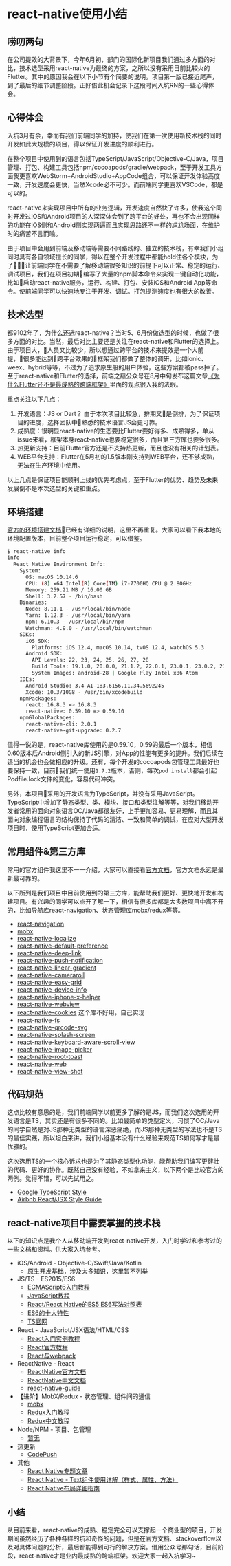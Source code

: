 # react-native使用小结

## 唠叨两句

在公司提效的大背景下，今年6月初，部门的国际化新项目我们通过多方面的对比，技术选型采用react-native为最终的方案，之所以没有采用目前比较火的Flutter。其中的原因我会在以下小节有个简要的说明。项目第一版已接近尾声，到了最后的细节调整阶段。正好借此机会记录下这段时间入坑RN的一些心得体会。

## 心得体会

入坑3月有余，幸而有我们前端同学的加持，使我们在第一次使用新技术栈的同时开发如此大规模的项目，得以保证开发进度的顺利进行。

在整个项目中使用到的语言包括TypeScript/JavaScript/Objective-C/Java，项目管理、打包、构建工具包括npm/cocoapods/gradle/webpack，至于开发工具方面我更喜欢WebStorm+AndroidStudio+AppCode组合，可以保证开发体验高度一致，开发速度会更快，当然Xcode必不可少。而前端同学更喜欢VSCode，都是可以的。

react-native来实现项目中所有的业务逻辑，开发速度自然快了许多，使我这个同时开发过iOS和Android项目的人深深体会到了跨平台的好处，再也不会出现同样的功能在iOS侧和Android侧实现两遍而且实现思路还不一样的尴尬场面，在维护时的痛苦不言而喻。

由于项目中会用到前端及移动端等需要不同路线的、独立的技术栈，有幸我们小组同时具有各自领域擅长的同学，得以在整个开发过程中都能hold住各个模块，为了让前端同学在不需要了解移动端很多知识的前提下可以正常、稳定的运行、调试项目，我们在项目初期编写了大量的npm脚本命令来实现一键自动化功能，比如启动react-native服务，运行、构建、打包、安装iOS和Android App等命令。使前端同学可以快速地专注于开发、调试。打包提测速度也有很大的改善。

## 技术选型

都9102年了，为什么还选react-native？当时5、6月份做选型的时候，也做了很多方面的对比。当然，最后对比主要还是关注在react-native和Flutter的选择上。由于项目大，人员又比较少，所以想通过跨平台的技术来提效是一个大前提，很多能达到跨平台效果的框架我们都做了整体的调研，比如ionic、weex、hybrid等等，不过为了追求原生般的用户体验，这些方案都被pass掉了。至于react-native和Flutter的选择，前端之巅公众号在8月中旬发布这篇文章[《为什么Flutter还不是最成熟的跨端框架》](https://mp.weixin.qq.com/s/DlzY6qxFC8UnmvnJJtMXTQ)里面的观点很入我的法眼。

重点关注以下几点：

1. 开发语言：JS or Dart？ 由于本次项目比较急，排期又是倒排，为了保证项目的进度，选择团队中熟悉的技术语言JS会更可靠。
2. 成熟度：很明显react-native的生态要比Flutter要好得多、成熟得多，单从issue来看，框架本身react-native也要稳定很多，而且第三方库也要多很多。
3. 热更新支持：目前Flutter官方还是不支持热更新，而且也没有相关的计划表。
4. WEB平台支持：Flutter在5月初的1.5版本刚支持到WEB平台，还不够成熟，无法在生产环境中使用。

以上几点是保证项目能顺利上线的优先考虑点，至于Flutter的优势、趋势及未来发展倒不是本次选型的关键和重点。

## 环境搭建

[官方的环境搭建文档](https://facebook.github.io/react-native/docs/getting-started)已经有详细的说明，这里不再重复。大家可以看下我本地的环境配置版本，目前整个项目运行稳定，可以借鉴。

```bash
$ react-native info
info 
  React Native Environment Info:
    System:
      OS: macOS 10.14.6
      CPU: (8) x64 Intel(R) Core(TM) i7-7700HQ CPU @ 2.80GHz
      Memory: 259.21 MB / 16.00 GB
      Shell: 3.2.57 - /bin/bash
    Binaries:
      Node: 8.11.1 - /usr/local/bin/node
      Yarn: 1.12.3 - /usr/local/bin/yarn
      npm: 6.10.3 - /usr/local/bin/npm
      Watchman: 4.9.0 - /usr/local/bin/watchman
    SDKs:
      iOS SDK:
        Platforms: iOS 12.4, macOS 10.14, tvOS 12.4, watchOS 5.3
      Android SDK:
        API Levels: 22, 23, 24, 25, 26, 27, 28
        Build Tools: 19.1.0, 20.0.0, 21.1.2, 22.0.1, 23.0.1, 23.0.2, 23.0.3, 24.0.0, 24.0.1, 24.0.2, 24.0.3, 25.0.0, 25.0.1, 25.0.2, 25.0.3, 26.0.0, 26.0.1, 26.0.2, 26.0.3, 27.0.0, 27.0.1, 27.0.2, 27.0.3, 28.0.0, 28.0.0, 28.0.2, 28.0.3
        System Images: android-28 | Google Play Intel x86 Atom
    IDEs:
      Android Studio: 3.4 AI-183.6156.11.34.5692245
      Xcode: 10.3/10G8 - /usr/bin/xcodebuild
    npmPackages:
      react: 16.8.3 => 16.8.3 
      react-native: 0.59.10 => 0.59.10 
    npmGlobalPackages:
      react-native-cli: 2.0.1
      react-native-git-upgrade: 0.2.7
```

值得一说的是，react-native库使用的是0.59.10，0.59的最后一个版本，相信0.60版本后Android侧引入的新JS引擎，对App的性能有更多的提升。我们后续在适当的机会也会做相应的升级。还有，每个开发的cocoapods包管理工具最好也要保持一致，目前我们统一使用`1.7.2`版本，否则，每次`pod install`都会引起Podfile.lock文件的变化，容易代码冲突。

另外，本项目采用的开发语言为TypeScript，并没有采用JavaScript。TypeScript中增加了静态类型、类、模块、接口和类型注解等等，对我们移动开发者常用的面向对象语言OC/Java都很友好，上手更加容易、更易理解，而且其面向对象编程语言的结构保持了代码的清洁、一致和简单的调试，在应对大型开发项目时，使用TypeScript更加合适。

## 常用组件&第三方库

常用的官方组件我这里不一一介绍，大家可以直接看[官方文档](https://facebook.github.io/react-native/docs/activityindicator)，官方文档永远是最新最可靠的。

以下所列是我们项目中目前使用到的第三方库，能帮助我们更好、更快地开发和构建项目。有兴趣的同学可以点开了解一下，相信有很多库都是大多数项目中离不开的，比如导航库react-navigation、状态管理库mobx/redux等等。

* [react-navigation](https://reactnavigation.org/zh-Hans/)
* [mobx](https://github.com/mobxjs/mobx)
* [react-native-localize](https://github.com/react-native-community/react-native-localize)
* [react-native-default-preference](https://github.com/kevinresol/react-native-default-preference)
* [react-native-deep-link](https://github.com/Starotitorov/react-native-deep-link)
* [react-native-push-notification](https://github.com/zo0r/react-native-push-notification)
* [react-native-linear-gradient](https://github.com/react-native-community/react-native-linear-gradient)
* [react-native-cameraroll](https://github.com/react-native-community/react-native-cameraroll)
* [react-native-easy-grid](https://github.com/GeekyAnts/react-native-easy-grid)
* [react-native-device-info](https://github.com/react-native-community/react-native-device-info)
* [react-native-iphone-x-helper](https://github.com/ptelad/react-native-iphone-x-helper)
* [react-native-webview](https://github.com/react-native-community/react-native-webview)
* [react-native-cookies](https://github.com/joeferraro/react-native-cookies)  这个库不好用，自己实现
* [react-native-fs](https://github.com/itinance/react-native-fs)
* [react-native-qrcode-svg](https://github.com/awesomejerry/react-native-qrcode-svg)
* [react-native-splash-screen](https://github.com/crazycodeboy/react-native-splash-screen)
* [react-native-keyboard-aware-scroll-view](https://github.com/APSL/react-native-keyboard-aware-scroll-view)
* [react-native-image-picker](https://github.com/react-native-community/react-native-image-picker)
* [react-native-root-toast](https://github.com/magicismight/react-native-root-toast)
* [react-native-web](https://github.com/necolas/react-native-web)
* [react-native-view-shot](https://github.com/gre/react-native-view-shot)

## 代码规范

这点比较有意思的是，我们前端同学以前更多了解的是JS，而我们这次选用的开发语言是TS，其实还是有很多不同的。比如最简单的类型定义，习惯了OC/Java的同学自然是对JS那种无类型的语言深恶痛绝，而JS那种无类型的写法也不是TS的最佳实践，所以坦白来讲，我们小组基本没有什么经验来规范TS如何写才是最优雅的。

这次选用TS的一个核心诉求也是为了其静态类型化功能，能帮助我们编写更健壮的代码、更好的协作。既然自己没有经验，不如拿来主义，以下两个是比较官方的两例。觉得不错，可以先试用之。

* [Google TypeScript Style](https://github.com/google/gts)
* [Airbnb React/JSX Style Guide](https://github.com/airbnb/javascript/tree/master/react)

## react-native项目中需要掌握的技术栈

以下的知识点是我个人从移动端开发到react-native开发，入门时学过和参考过的一些文档和资料。供大家入坑参考。

* iOS/Android - Objective-C/Swift/Java/Kotlin
  * 原生开发基础，涉及太多知识，这里暂不列举
* JS/TS - ES2015/ES6
  * [ECMAScript6入门教程](http://es6.ruanyifeng.com/#docs/object)
  * [JavaScript教程](http://www.runoob.com/js/js-tutorial.html)
  * [React/React Native的ES5 ES6写法对照表](http://bbs.reactnative.cn/topic/15/react-react-native-的es5-es6写法对照表)
  * [ES6的十大特性](http://geek.csdn.net/news/detail/239352)
  * [TS官网](https://www.typescriptlang.org/)    
* React - JavaScript/JSX语法/HTML/CSS
  * [React入门实例教程](http://www.ruanyifeng.com/blog/2015/03/react.html)
  * [React官方教程](https://reactjs.org/)
  * [React与webpack](https://typescript.bootcss.com/tutorials/react-&-webpack.html)
* ReactNative - React
  * [ReactNative官方文档](http://facebook.github.io/react-native/docs/getting-started.html)
  * [ReactNative中文文档](https://reactnative.cn)
  * [react-native-guide](https://github.com/reactnativecn/react-native-guide)
* 【进阶】MobX/Redux - 状态管理、组件间的通信
  * [mobx](https://github.com/mobxjs/mobx)
  * [Redux入门教程](http://www.ruanyifeng.com/blog/2016/09/redux_tutorial_part_one_basic_usages.html)
  * [Redux中文教程](http://www.redux.org.cn/docs/basics/index.html)
* Node/NPM - 项目、包管理
  * [暂无]()
* 热更新
  * [CodePush](http://microsoft.github.io/code-push/index.html#getting_started)
* 其他
  * [React Native专题文章](http://www.hangge.com/blog/cache/category_76_1.html)
  * [React Native - Text组件使用详解（样式、属性、方法）](http://www.hangge.com/blog/cache/detail_1486.html)
  * [React Native布局详细指南](http://blog.csdn.net/quanqinyang/article/details/52215641)

## 小结

从目前来看，react-native的成熟、稳定完全可以支撑起一个商业型的项目，开发期间虽然经历了各种各样的坑和奇怪的问题，但是在官方文档、stackoverflow以及对具体问题的分析，最后都能得到可行的解决方案。借用公众号那句话，目前阶段，react-native才是业内最成熟的跨端框架。欢迎大家一起入坑学习~

